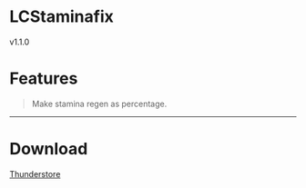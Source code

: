 # LCStaminafix
v1.1.0
# Features
> Make stamina regen as percentage.
---
# Download 
[Thunderstore](https://thunderstore.io/c/lethal-company/p/sunsetos/LCStaminafix/)

